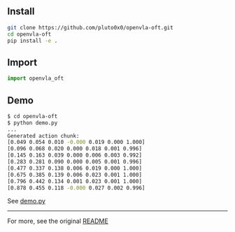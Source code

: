 ## Install

```bash
git clone https://github.com/pluto0x0/openvla-oft.git
cd openvla-oft
pip install -e .
```

## Import

```python
import openvla_oft
```

## Demo

```bash
$ cd openvla-oft
$ python demo.py
...
Generated action chunk:
[0.049 0.054 0.010 -0.000 0.019 0.000 1.000]
[0.096 0.068 0.020 0.000 0.018 0.001 0.996]
[0.145 0.163 0.039 0.000 0.006 0.003 0.992]
[0.283 0.281 0.090 0.000 0.005 0.001 0.996]
[0.477 0.337 0.138 0.006 0.019 0.000 1.000]
[0.675 0.385 0.139 0.006 0.023 0.001 1.000]
[0.796 0.442 0.134 0.001 0.023 0.001 1.000]
[0.878 0.455 0.118 -0.000 0.027 0.002 0.996]
```
See [demo.py](./demo.py)

---

For more, see the original [README](./README.origin.md)